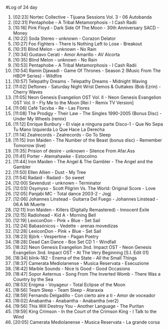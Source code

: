 #Log of 24 day

1. [02:23] Nortec Collective - Tijuana Sessions Vol. 3 - 06 Autobanda
1. [02:31] Pentaphobe - A Tribal Metamorphosis - I Cash Radii
1. [10:16] Pink Floyd - Dark Side Of The Moon - 30th Anniversary SACD - Money
1. [10:22] Soda Stereo - unknown - Corazon Delator
1. [10:27] Foo Fighters - There Is Nothing Left to Lose - Breakout
1. [10:31] Blind Melon - unknown - No Rain
1. [10:34] Gustavo Cerati - Amor Amarillo - AV Alcorta
1. [10:35] Blind Melon - unknown - No Rain
1. [10:53] Pentaphobe - A Tribal Metamorphosis - I Cash Radii
1. [10:54] Ramin Djawadi - Game Of Thrones - Season 2 (Music From The HBO® Series) - Wildfire
1. [10:57] Telepathy Dreams - Telepathy Dreams - Midnight Waving
1. [11:02] Deftones - Saturday Night Wrist Demos & Outtakes (Bob Ezrin) - Cherry Waves
1. [11:05] Neon Genesis Evangelion OST Vol. II - Neon Genesis Evangelion OST Vol. II - Fly Me to the Moon [Rei I - Remix TV Version]
1. [11:06] Café Tacvba - Re - Las Flores
1. [11:08] The Prodigy - Their Law - The Singles 1990-2005 (Bonus Disc) - Under My Wheels (remix)
1. [11:12] Enrique Bunbury - El viaje a ninguna parte Disco-1 - Que No Sepa Tu Mano Izquierda Lo Que Hace La Derecha
1. [11:14] Zealrecords - Zealrecords - Go To Sleep
1. [11:15] Iron Maiden - The Number of the Beast (bonus disc) - Remember Tomorrow (live)
1. [11:35] Prision of desire - unknown - Silence From Afar.Ass
1. [11:41] Porter - Atemahawke - Estocolmo
1. [11:44] Iron Maiden - The Angel & The Gambler - The Angel and the Gambler
1. [11:50] Ellen Allien - Dust - My Tree
1. [11:54] Radaid - Radaid - So sweet
1. [12:00] Sevendust - unknown - Terminator
1. [12:03] Osymyso - Scott Pilgrim Vs. The World: Original Score - Love
1. [12:05] Panjabi MC - Total dance 2003-2 - Jogj
1. [12:06] Johannes Linstead - Guitarra Del Fuego - Johannes Linstead - 06.A Mi Muerte
1. [12:11] Iron Maiden - Killers (Digitally Remastered) - Innocent Exile
1. [12:15] Radiohead - Kid A - Morning Bell
1. [12:19] LexiconDon - Pink + Blue - Set Sail
1. [12:24] Babasónicos - Vedette - arenas movedizas
1. [12:28] LexiconDon - Pink + Blue - Set Sail
1. [18:23] Björk - Vespertine - Pagan Poetry
1. [18:28] Dead Can Dance - Box Set CD 1 - Windfall
1. [18:32] Neon Genesis Evangelion 3nd. Impact OST - Neon Genesis Evangelion 3nd. Impact OST - At The Very Beginning [S.I. Edit 01]
1. [18:34] blink-182 - Enema of the State - All the Small Things
1. [18:37] Camerata Mediolanense - Musica Reservata - Esecuzione
1. [18:42] Marble Sounds - Nice Is Good - Good Occasions
1. [18:47] Sopor Aeternus - Song From The Inverted Womb - There Was a Country by the Sea
1. [18:53] Enigma - Voyageur - Total Eclipse of the Moon
1. [18:56] Team Sleep - Team Sleep - Ataraxia
1. [18:59] Fernando Delgadillo - Con cierto aire a ti - Amor de voceador
1. [19:02] Anabantha - Anabantha - Anabantha (ver2)
1. [19:56] This Will Destroy You - Another Language - The Puritan
1. [19:59] King Crimson - In the Court of the Crimson King - I Talk to the Wind
1. [20:05] Camerata Mediolanense - Musica Reservata - La grande corsa
